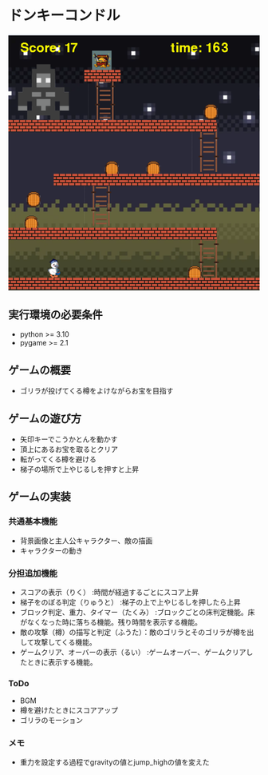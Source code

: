 # ドンキーコンドル
![title](fig/home.png)
## 実行環境の必要条件
* python >= 3.10
* pygame >= 2.1

## ゲームの概要
* ゴリラが投げてくる樽をよけながらお宝を目指す

## ゲームの遊び方
* 矢印キーでこうかとんを動かす
* 頂上にあるお宝を取るとクリア
* 転がってくる樽を避ける
* 梯子の場所で上やじるしを押すと上昇

## ゲームの実装
### 共通基本機能
* 背景画像と主人公キャラクター、敵の描画
* キャラクターの動き


### 分担追加機能
* スコアの表示（りく） :時間が経過するごとにスコア上昇
* 梯子をのぼる判定（りゅうと） :梯子の上で上やじるしを押したら上昇
* ブロック判定、重力、タイマー（たくみ） :ブロックごとの床判定機能。床がなくなった時に落ちる機能。残り時間を表示する機能。
* 敵の攻撃（樽）の描写と判定（ふうた）：敵のゴリラとそのゴリラが樽を出して攻撃してくる機能。
* ゲームクリア、オーバーの表示（るい） :ゲームオーバー、ゲームクリアしたときに表示する機能。

### ToDo
* BGM
* 樽を避けたときにスコアアップ
* ゴリラのモーション

### メモ
* 重力を設定する過程でgravityの値とjump_highの値を変えた

